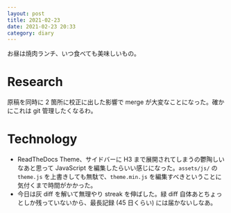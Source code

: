 ```yaml
---
layout: post
title: 2021-02-23
date: 2021-02-23 20:33
category: diary
---
```


お昼は焼肉ランチ、いつ食べても美味しいもの。

# Research
原稿を同時に 2 箇所に校正に出した影響で merge が大変なことになった。確かにこれは git 管理したくなるわ。

# Technology
- ReadTheDocs Theme、サイドバーに H3 まで展開されてしまうの鬱陶しいなあと思って JavaScript を編集したらいい感じになった。`assets/js/` の `theme.js` を上書きしても無駄で、`theme.min.js` を編集すべきということに気付くまで時間がかかった。
- 今日は灰 diff を解いて無理やり streak を伸ばした。緑 diff 自体あとちょっとしか残っていないから、最長記録 (45 日くらい) には届かないしなあ。